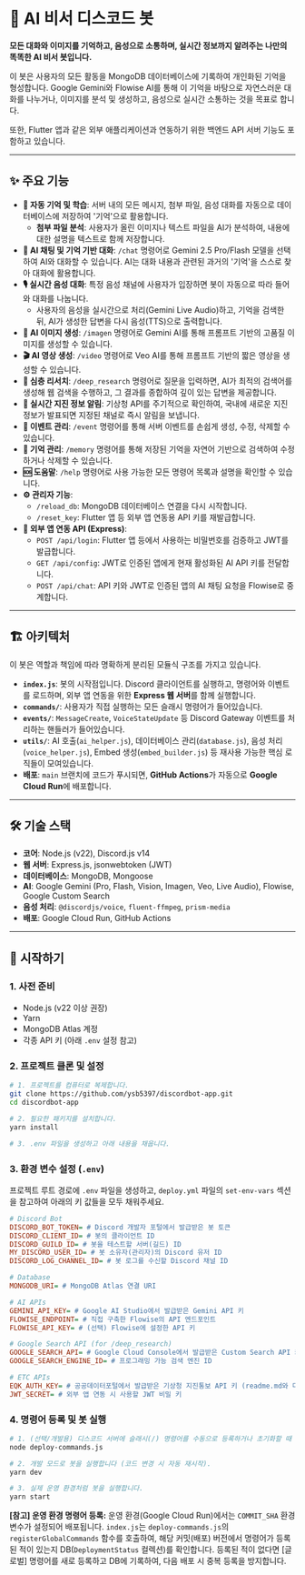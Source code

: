 # 🤖 AI 비서 디스코드 봇

**모든 대화와 이미지를 기억하고, 음성으로 소통하며, 실시간 정보까지 알려주는 나만의 똑똑한 AI 비서 봇입니다.**

이 봇은 사용자의 모든 활동을 MongoDB 데이터베이스에 기록하여 개인화된 기억을 형성합니다. Google Gemini와 Flowise AI를 통해 이 기억을 바탕으로 자연스러운 대화를 나누거나, 이미지를 분석 및 생성하고, 음성으로 실시간 소통하는 것을 목표로 합니다.

또한, Flutter 앱과 같은 외부 애플리케이션과 연동하기 위한 백엔드 API 서버 기능도 포함하고 있습니다.

-----

## ✨ 주요 기능

  * **🧠 자동 기억 및 학습**: 서버 내의 모든 메시지, 첨부 파일, 음성 대화를 자동으로 데이터베이스에 저장하여 '기억'으로 활용합니다.
      * **첨부 파일 분석**: 사용자가 올린 이미지나 텍스트 파일을 AI가 분석하여, 내용에 대한 설명을 텍스트로 함께 저장합니다.
  * **💬 AI 채팅 및 기억 기반 대화**: `/chat` 명령어로 Gemini 2.5 Pro/Flash 모델을 선택하여 AI와 대화할 수 있습니다. AI는 대화 내용과 관련된 과거의 '기억'을 스스로 찾아 대화에 활용합니다.
  * **🎙️ 실시간 음성 대화**: 특정 음성 채널에 사용자가 입장하면 봇이 자동으로 따라 들어와 대화를 나눕니다.
      * 사용자의 음성을 실시간으로 처리(Gemini Live Audio)하고, 기억을 검색한 뒤, AI가 생성한 답변을 다시 음성(TTS)으로 출력합니다.
  * **🎨 AI 이미지 생성**: `/imagen` 명령어로 Gemini AI를 통해 프롬프트 기반의 고품질 이미지를 생성할 수 있습니다.
  * **🎬 AI 영상 생성**: `/video` 명령어로 Veo AI를 통해 프롬프트 기반의 짧은 영상을 생성할 수 있습니다.
  * **🔬 심층 리서치**: `/deep_research` 명령어로 질문을 입력하면, AI가 최적의 검색어를 생성해 웹 검색을 수행하고, 그 결과를 종합하여 깊이 있는 답변을 제공합니다.
  * **📢 실시간 지진 정보 알림**: 기상청 API를 주기적으로 확인하여, 국내에 새로운 지진 정보가 발표되면 지정된 채널로 즉시 알림을 보냅니다.
  * **📅 이벤트 관리**: `/event` 명령어를 통해 서버 이벤트를 손쉽게 생성, 수정, 삭제할 수 있습니다.
  * **💾 기억 관리**: `/memory` 명령어를 통해 저장된 기억을 자연어 기반으로 검색하여 수정하거나 삭제할 수 있습니다.
  * **🆘 도움말**: `/help` 명령어로 사용 가능한 모든 명령어 목록과 설명을 확인할 수 있습니다.
  * **⚙️ 관리자 기능**:
      * `/reload_db`: MongoDB 데이터베이스 연결을 다시 시작합니다.
      * `/reset_key`: Flutter 앱 등 외부 앱 연동용 API 키를 재발급합니다.
  * **📱 외부 앱 연동 API (Express)**:
      * `POST /api/login`: Flutter 앱 등에서 사용하는 비밀번호를 검증하고 JWT를 발급합니다.
      * `GET /api/config`: JWT로 인증된 앱에게 현재 활성화된 AI API 키를 전달합니다.
      * `POST /api/chat`: API 키와 JWT로 인증된 앱의 AI 채팅 요청을 Flowise로 중계합니다.

-----

## 🏗️ 아키텍처

이 봇은 역할과 책임에 따라 명확하게 분리된 모듈식 구조를 가지고 있습니다.

  * **`index.js`**: 봇의 시작점입니다. Discord 클라이언트를 실행하고, 명령어와 이벤트를 로드하며, 외부 앱 연동을 위한 **Express 웹 서버**를 함께 실행합니다.
  * **`commands/`**: 사용자가 직접 실행하는 모든 슬래시 명령어가 들어있습니다.
  * **`events/`**: `MessageCreate`, `VoiceStateUpdate` 등 Discord Gateway 이벤트를 처리하는 핸들러가 들어있습니다.
  * **`utils/`**: AI 호출(`ai_helper.js`), 데이터베이스 관리(`database.js`), 음성 처리(`voice_helper.js`), Embed 생성(`embed_builder.js`) 등 재사용 가능한 핵심 로직들이 모여있습니다.
  * **배포**: `main` 브랜치에 코드가 푸시되면, **GitHub Actions**가 자동으로 **Google Cloud Run**에 배포합니다.

-----

## 🛠️ 기술 스택

  * **코어**: Node.js (v22), Discord.js v14
  * **웹 서버**: Express.js, jsonwebtoken (JWT)
  * **데이터베이스**: MongoDB, Mongoose
  * **AI**: Google Gemini (Pro, Flash, Vision, Imagen, Veo, Live Audio), Flowise, Google Custom Search
  * **음성 처리**: `@discordjs/voice`, `fluent-ffmpeg`, `prism-media`
  * **배포**: Google Cloud Run, GitHub Actions

-----

## 🚀 시작하기

### 1\. 사전 준비

  * Node.js (v22 이상 권장)
  * Yarn
  * MongoDB Atlas 계정
  * 각종 API 키 (아래 `.env` 설정 참고)

### 2\. 프로젝트 클론 및 설정

```bash
# 1. 프로젝트를 컴퓨터로 복제합니다.
git clone https://github.com/ysb5397/discordbot-app.git
cd discordbot-app

# 2. 필요한 패키지를 설치합니다.
yarn install

# 3. .env 파일을 생성하고 아래 내용을 채웁니다.
```

### 3\. 환경 변수 설정 (`.env`)

프로젝트 루트 경로에 `.env` 파일을 생성하고, `deploy.yml` 파일의 `set-env-vars` 섹션을 참고하여 아래의 키 값들을 모두 채워주세요.

```ini
# Discord Bot
DISCORD_BOT_TOKEN= # Discord 개발자 포털에서 발급받은 봇 토큰
DISCORD_CLIENT_ID= # 봇의 클라이언트 ID
DISCORD_GUILD_ID= # 봇을 테스트할 서버(길드) ID
MY_DISCORD_USER_ID= # 봇 소유자(관리자)의 Discord 유저 ID
DISCORD_LOG_CHANNEL_ID= # 봇 로그를 수신할 Discord 채널 ID

# Database
MONGODB_URI= # MongoDB Atlas 연결 URI

# AI APIs
GEMINI_API_KEY= # Google AI Studio에서 발급받은 Gemini API 키
FLOWISE_ENDPOINT= # 직접 구축한 Flowise의 API 엔드포인트
FLOWISE_API_KEY= # (선택) Flowise에 설정한 API 키

# Google Search API (for /deep_research)
GOOGLE_SEARCH_API= # Google Cloud Console에서 발급받은 Custom Search API 키
GOOGLE_SEARCH_ENGINE_ID= # 프로그래밍 가능 검색 엔진 ID

# ETC APIs
EQK_AUTH_KEY= # 공공데이터포털에서 발급받은 기상청 지진통보 API 키 (readme.md와 다름. EQK_API_KEY 아님)
JWT_SECRET= # 외부 앱 연동 시 사용할 JWT 비밀 키
```

### 4\. 명령어 등록 및 봇 실행

```bash
# 1. (선택/개발용) 디스코드 서버에 슬래시(/) 명령어를 수동으로 등록하거나 초기화할 때 사용합니다.
node deploy-commands.js

# 2. 개발 모드로 봇을 실행합니다 (코드 변경 시 자동 재시작).
yarn dev

# 3. 실제 운영 환경처럼 봇을 실행합니다.
yarn start
```

**[참고] 운영 환경 명령어 등록:**
운영 환경(Google Cloud Run)에서는 `COMMIT_SHA` 환경 변수가 설정되어 배포됩니다. `index.js`는 `deploy-commands.js`의 `registerGlobalCommands` 함수를 호출하여, 해당 커밋(배포) 버전에서 명령어가 등록된 적이 있는지 DB(`DeploymentStatus` 컬렉션)를 확인합니다. 등록된 적이 없다면 [글로벌] 명령어를 새로 등록하고 DB에 기록하여, 다음 배포 시 중복 등록을 방지합니다.